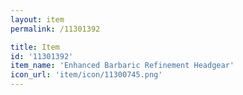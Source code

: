```yaml
---
layout: item
permalink: /11301392

title: Item
id: '11301392'
item_name: 'Enhanced Barbaric Refinement Headgear'
icon_url: 'item/icon/11300745.png'
---
```

